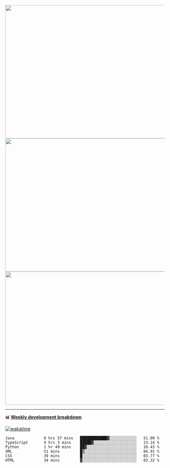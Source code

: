 <p float="left" align="middle"><img src="https://user-images.githubusercontent.com/56089155/195064669-12bd89bb-53c9-44b1-9fd8-993f93f585e1.png" width="600px" height="420px">
<img src="https://user-images.githubusercontent.com/56089155/195064706-c37aa3c8-f669-46c9-abba-1eadcbb910c5.png" width="600px" height="420px">
<img src="https://user-images.githubusercontent.com/56089155/195064753-0de674c7-4fc7-4831-a8a5-402e19cc77be.png" width="600px" height="420px"></p>

<hr />

**📊 [Weekly development breakdown](https://wakatime.com/@Ari24)**

[![wakatime](https://wakatime.com/badge/user/ca34c016-707f-4382-84cf-1823913a1423.svg)](https://wakatime.com/@ca34c016-707f-4382-84cf-1823913a1423)

<!--START_SECTION:waka-->

```text
Java             8 hrs 57 mins   ████████████▓░░░░░░░░░░░░   51.09 %
TypeScript       4 hrs 3 mins    █████▓░░░░░░░░░░░░░░░░░░░   23.14 %
Python           1 hr 49 mins    ██▓░░░░░░░░░░░░░░░░░░░░░░   10.43 %
XML              51 mins         █▒░░░░░░░░░░░░░░░░░░░░░░░   04.91 %
CSS              39 mins         █░░░░░░░░░░░░░░░░░░░░░░░░   03.77 %
HTML             34 mins         ▓░░░░░░░░░░░░░░░░░░░░░░░░   03.32 %
```

<!--END_SECTION:waka-->
